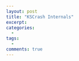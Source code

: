 ```yaml
---
layout: post
title: "KSCrash Internals"
excerpt: 
categories:
  - 
tags:
  - 
comments: true
---
```



